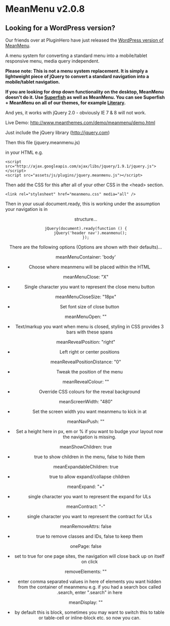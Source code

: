 MeanMenu v2.0.8
===========

Looking for a WordPress version?
---
Our friends over at PluginHero have just released the <a href="http://pluginhero.com/portfolio/meanmenu/">WordPress version of MeanMenu</a>.

A menu system for converting a standard menu into a mobile/tablet responsive menu, media query independent.

**Please note: This is not a menu system replacement. It is simply a lightweight piece of jQuery to convert a standard navigation into a mobile/tablet navigation.**

**If you are looking for drop down functionality on the desktop, MeanMenu doesn't do it. Use <a title="Superfish Drop down menus" href="http://plugins.jquery.com/superfish/">Superfish</a> as well as MeanMenu. You can see Superfish + MeanMenu on all of our themes, for example <a title="Literary Theme" href="http://www.meanthemes.com/theme/literary/">Literary</a>.**

And yes, it works with jQuery 2.0 - obviously IE 7 & 8 will not work.

Live Demo:
<a href="http://www.meanthemes.com/demo/meanmenu/demo.html">http://www.meanthemes.com/demo/meanmenu/demo.html</a>


Just include the jQuery library (http://jquery.com)

Then this file (jquery.meanmenu.js)

in your HTML e.g.

    <script src="http://ajax.googleapis.com/ajax/libs/jquery/1.9.1/jquery.js"></script>
    <script src="assets/js/plugins/jquery.meanmenu.js"></script>

Then add the CSS for this after all of your other CSS in the &lt;head&gt; section.

	<link rel="stylesheet" href="meanmenu.css" media="all" />

Then in your usual document.ready, this is working under the assumption your navigation is in <header><nav> structure...

    jQuery(document).ready(function () {
    	jQuery('header nav').meanmenu();
    });

There are the following options (Options are shown with their defaults)...

meanMenuContainer: 'body'

- Choose where meanmenu will be placed within the HTML

meanMenuClose: "X"

- Single character you want to represent the close menu button

meanMenuCloseSize: "18px"

- Set font size of close button

meanMenuOpen: "<span /><span /><span />"

- Text/markup you want when menu is closed, styling in CSS provides 3 bars with these spans

meanRevealPosition: "right"

- Left right or center positions

meanRevealPositionDistance: "0"

- Tweak the position of the menu

meanRevealColour: ""

- Override CSS colours for the reveal background

meanScreenWidth: "480"

- Set the screen width you want meanmenu to kick in at

meanNavPush: ""

- Set a height here in px, em or % if you want to budge your layout now the navigation is missing.

meanShowChildren: true

- true to show children in the menu, false to hide them

meanExpandableChildren: true

- true to allow expand/collapse children

meanExpand: "+"

- single character you want to represent the expand for ULs

meanContract: "-"

- single character you want to represent the contract for ULs

meanRemoveAttrs: false
- true to remove classes and IDs, false to keep them

onePage: false

- set to true for one page sites, the navigation will close back up on itself on click

removeElements: ""

- enter comma separated values in here of elements you want hidden from the container of meanmenu e.g. if you had a search box called .search, enter ".search" in here

meanDisplay: ""

- by default this is block, sometimes you may want to switch this to table or table-cell or inline-block etc. so now you can.
